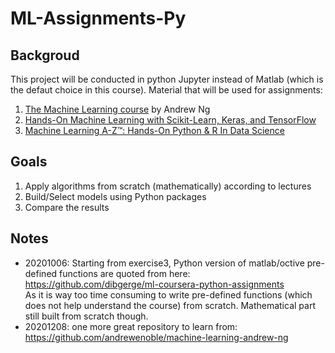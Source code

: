 # ML-Assignments-Py
## Backgroud
  This project will be conducted in python Jupyter instead of Matlab (which is the defaut choice in this course). Material that will be used for assignments:
  1. [The Machine Learning course](https://www.coursera.org/learn/machine-learning) by Andrew Ng 
  2. [Hands-On Machine Learning with Scikit-Learn, Keras, and TensorFlow](https://www.oreilly.com/library/view/hands-on-machine-learning/9781492032632/)
  3. [Machine Learning A-Z™: Hands-On Python & R In Data Science](https://www.udemy.com/course/machinelearning/)
  
## Goals
  1. Apply algorithms from scratch (mathematically) according to lectures 
  2. Build/Select models using Python packages
  3. Compare the results

## Notes
  * 20201006: Starting from exercise3, Python version of matlab/octive pre-defined functions are quoted from here: https://github.com/dibgerge/ml-coursera-python-assignments <br>
  As it is way too time consuming to write pre-defined functions (which does not help understand the course) from scratch. Mathematical part still built from scratch though.
  * 20201208: one more great repository to learn from: https://github.com/andrewenoble/machine-learning-andrew-ng
